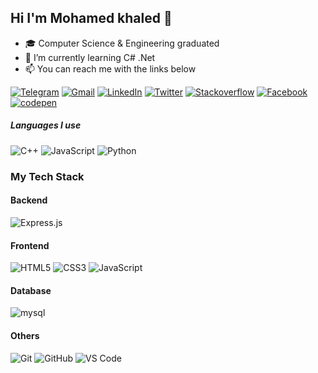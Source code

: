 ## Hi I'm Mohamed khaled  :bust_in_silhouette:


- 🎓 Computer Science & Engineering graduated
- 🌱 I’m currently learning C# .Net
- :mailbox: You can reach me with the links below

[![Telegram](https://img.shields.io/badge/-TELEGRAM-2CA5E0?style=for-the-badge&logo=telegram&logoColor=white)](https://t.me/iamhashemtarek)
[![Gmail](https://img.shields.io/badge/-GMAIL-D14836?style=for-the-badge&logo=gmail&logoColor=white)](mailto:hashemtarek2012@gmail.com)
[![LinkedIn](https://img.shields.io/badge/-LINKEDIN-0077B5?style=for-the-badge&logo=linkedin&logoColor=white)](https://www.linkedin.com/in/iamhashemtarek/)
[![Twitter](https://img.shields.io/badge/-TWITTER-1FA1F1?style=for-the-badge&logo=twitter&logoColor=white)](https://www.twitter.com/iamhashemtarek)
[![Stackoverflow](https://img.shields.io/badge/-STACKOVERFLOW-orange?style=for-the-badge&logo=stackoverflow&logoColor=white)](https://stackoverflow.com/users/13945871/hashem-tarek) [![Facebook](https://img.shields.io/badge/-FACEBOOK-%231877F2.svg?style=for-the-badge&logo=facebook&logoColor=white)](https://www.facebook.com/ha4emtarek/) [![codepen](https://img.shields.io/badge/codepen-url-green)](https://codepen.io/hashemtarek)

##### Languages I use

![C++](https://img.shields.io/badge/-C++-000000?style=flat&logo=c%2B%2B)
![JavaScript](https://img.shields.io/badge/-JavaScript-000000?style=flat&logo=javascript)
![Python](https://img.shields.io/badge/-C#-000000?style=flat&logo=C#)

<!-- ##### Some of the technologies I have worked with

![Git](https://img.shields.io/badge/-Git-222222?style=flat&logo=git&logoColor=F05032)
![GitHub](https://img.shields.io/badge/-GitHub-222222?style=flat&logo=github&logoColor=181717)
![Linux](https://img.shields.io/badge/-Linux-222222?style=flat&logo=linux&logoColor=FCC624)
![Node.js](https://img.shields.io/badge/-Node.js-222222?style=flat&logo=node.js&logoColor=339933) -->

### My Tech Stack

#### Backend
![Express.js](https://img.shields.io/badge/Express.js-404D59?style=for-the-badge)




#### Frontend
![HTML5](https://img.shields.io/badge/-HTML5-%23E44D27?style=flat-square&logo=html5&logoColor=ffffff)
![CSS3](https://img.shields.io/badge/-CSS3-%231572B6?style=flat-square&logo=css3)
![JavaScript](https://img.shields.io/badge/-JavaScript-%23F7DF1C?style=flat-square&logo=javascript&logoColor=000000&labelColor=%23F7DF1C&color=%23FFCE5A)

#### Database
![mysql](https://img.shields.io/badge/MySQL-00000F?style=for-the-badge&logo=mysql&logoColor=white)


#### Others
![Git](https://img.shields.io/badge/-Git-%23F05032?style=flat-square&logo=git&logoColor=%23ffffff)
![GitHub](https://img.shields.io/badge/-GitHub-181717?style=flat-square&logo=github)
![VS Code](http://img.shields.io/badge/-VS%20Code-007ACC?style=flat-square&logo=visual-studio-code&logoColor=ffffff)
